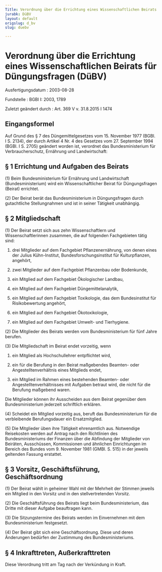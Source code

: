 ```yaml
---
Title: Verordnung über die Errichtung eines Wissenschaftlichen Beirats für Düngungsfragen
jurabk: DüBV
layout: default
origslug: d_bv
slug: duebv

---
```


# Verordnung über die Errichtung eines Wissenschaftlichen Beirats für Düngungsfragen (DüBV)

Ausfertigungsdatum
:   2003-08-28

Fundstelle
:   BGBl I: 2003, 1789

Zuletzt geändert durch
:   Art. 369 V v. 31.8.2015 I 1474


## Eingangsformel

Auf Grund des § 7 des Düngemittelgesetzes vom 15. November 1977 (BGBl. I S. 2134), der durch Artikel 4 Nr. 4 des Gesetzes vom 27. September 1994 (BGBl. I S. 2705) geändert worden ist, verordnet das Bundesministerium für Verbraucherschutz, Ernährung und Landwirtschaft:


## § 1 Errichtung und Aufgaben des Beirats

(1) Beim Bundesministerium für Ernährung und Landwirtschaft (Bundesministerium) wird ein Wissenschaftlicher Beirat für Düngungsfragen (Beirat) errichtet.

(2) Der Beirat berät das Bundesministerium in Düngungsfragen durch gutachtliche Stellungnahmen und ist in seiner Tätigkeit unabhängig.


## § 2 Mitgliedschaft

(1) Der Beirat setzt sich aus zehn Wissenschaftlern und Wissenschaftlerinnen zusammen, die auf folgenden Fachgebieten tätig sind:

1.  drei Mitglieder auf dem Fachgebiet Pflanzenernährung, von denen eines der Julius Kühn-Institut, Bundesforschungsinstitut für Kulturpflanzen, angehört,


2.  zwei Mitglieder auf dem Fachgebiet Pflanzenbau oder Bodenkunde,


3.  ein Mitglied auf dem Fachgebiet Ökologischer Landbau,


4.  ein Mitglied auf dem Fachgebiet Düngemittelanalytik,


5.  ein Mitglied auf dem Fachgebiet Toxikologie, das dem Bundesinstitut für Risikobewertung angehört,


6.  ein Mitglied auf dem Fachgebiet Ökotoxikologie,


7.  ein Mitglied auf dem Fachgebiet Umwelt- und Tierhygiene.




(2) Die Mitglieder des Beirats werden vom Bundesministerium für fünf Jahre berufen.

(3) Die Mitgliedschaft im Beirat endet vorzeitig, wenn

1.  ein Mitglied als Hochschullehrer entpflichtet wird,


2.  ein für die Berufung in den Beirat maßgebendes Beamten- oder Angestelltenverhältnis eines Mitglieds endet,


3.  ein Mitglied im Rahmen eines bestehenden Beamten- oder Angestelltenverhältnisses mit Aufgaben betraut wird, die nicht für die Berufung maßgebend waren.



Die Mitglieder können ihr Ausscheiden aus dem Beirat gegenüber dem Bundesministerium jederzeit schriftlich erklären.

(4) Scheidet ein Mitglied vorzeitig aus, beruft das Bundesministerium für die verbleibende Berufungsdauer ein Ersatzmitglied.

(5) Die Mitglieder üben ihre Tätigkeit ehrenamtlich aus. Notwendige Reisekosten werden auf Antrag nach den Richtlinien des Bundesministeriums der Finanzen über die Abfindung der Mitglieder von Beiräten, Ausschüssen, Kommissionen und ähnlichen Einrichtungen im Bereich des Bundes vom 9. November 1981 (GMBl. S. 515) in der jeweils geltenden Fassung erstattet.


## § 3 Vorsitz, Geschäftsführung, Geschäftsordnung

(1) Der Beirat wählt in geheimer Wahl mit der Mehrheit der Stimmen jeweils ein Mitglied in den Vorsitz und in den stellvertretenden Vorsitz.

(2) Die Geschäftsführung des Beirats liegt beim Bundesministerium, das Dritte mit dieser Aufgabe beauftragen kann.

(3) Die Sitzungstermine des Beirats werden im Einvernehmen mit dem Bundesministerium festgesetzt.

(4) Der Beirat gibt sich eine Geschäftsordnung. Diese und deren Änderungen bedürfen der Zustimmung des Bundesministeriums.


## § 4 Inkrafttreten, Außerkrafttreten

Diese Verordnung tritt am Tag nach der Verkündung in Kraft.

